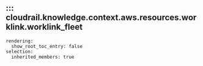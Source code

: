 ## ::: cloudrail.knowledge.context.aws.resources.worklink.worklink_fleet
    rendering:
      show_root_toc_entry: false
    selection:
      inherited_members: true
